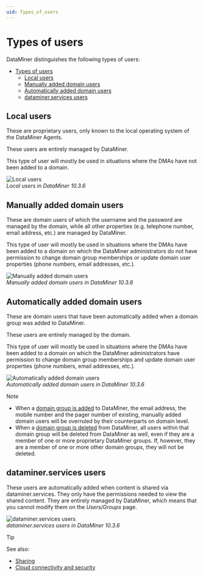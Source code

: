 ```yaml
---
uid: Types_of_users
---
```


# Types of users

DataMiner distinguishes the following types of users:

- [Types of users](#types-of-users)
  - [Local users](#local-users)
  - [Manually added domain users](#manually-added-domain-users)
  - [Automatically added domain users](#automatically-added-domain-users)
  - [dataminer.services users](#dataminerservices-users)

## Local users

These are proprietary users, only known to the local operating system of the DataMiner Agents.

These users are entirely managed by DataMiner.

This type of user will mostly be used in situations where the DMAs have not been added to a domain.

![Local users](~/user-guide/images/Security_local_users.png)<br>
*Local users in DataMiner 10.3.6*

## Manually added domain users

These are domain users of which the username and the password are managed by the domain, while all other properties (e.g. telephone number, email address, etc.) are managed by DataMiner.

This type of user will mostly be used in situations where the DMAs have been added to a domain on which the DataMiner administrators do not have permission to change domain group memberships or update domain user properties (phone numbers, email addresses, etc.).

![Manually added domain users](~/user-guide/images/Security_manually_added_domain_users.png)<br>
*Manually added domain users in DataMiner 10.3.6*

## Automatically added domain users

These are domain users that have been automatically added when a domain group was added to DataMiner.

These users are entirely managed by the domain.

This type of user will mostly be used in situations where the DMAs have been added to a domain on which the DataMiner administrators have permission to change domain group memberships and update domain user properties (phone numbers, email addresses, etc.).

![Automatically added domain users](~/user-guide/images/Security_automatically_added_domain_users.png)<br>
*Automatically added domain users in DataMiner 10.3.6*

> [!NOTE]
>
> - When a [domain group is added](xref:Adding_a_user_group) to DataMiner, the email address, the mobile number and the pager number of existing, manually added domain users will be overruled by their counterparts on domain level.
> - When a [domain group is deleted](xref:Deleting_a_user_group) from DataMiner, all users within that domain group will be deleted from DataMiner as well, even if they are a member of one or more proprietary DataMiner groups. If, however, they are a member of one or more other domain groups, they will not be deleted.

## dataminer.services users

These users are automatically added when content is shared via dataminer.services. They only have the permissions needed to view the shared content. They are entirely managed by DataMiner, which means that you cannot modify them on the *Users/Groups* page.

![dataminer.services users](~/user-guide/images/Security_cloud_users.png)<br>
*dataminer.services users in DataMiner 10.3.6*

> [!TIP]
> See also:
>
> - [Sharing](xref:Sharing)
> - [Cloud connectivity and security](xref:Cloud_connectivity_and_security)
